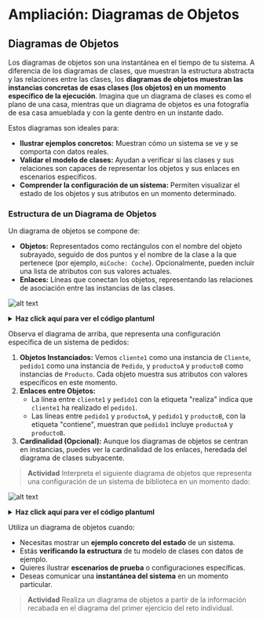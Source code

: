 # Ampliación: Diagramas de Objetos

## Diagramas de Objetos

Los diagramas de objetos son una instantánea en el tiempo de tu sistema. A diferencia de los diagramas de clases, que muestran la estructura abstracta y las relaciones entre las clases, los **diagramas de objetos muestran las instancias concretas de esas clases (los objetos) en un momento específico de la ejecución**. Imagina que un diagrama de clases es como el plano de una casa, mientras que un diagrama de objetos es una fotografía de esa casa amueblada y con la gente dentro en un instante dado.

Estos diagramas son ideales para:

  * **Ilustrar ejemplos concretos:** Muestran cómo un sistema se ve y se comporta con datos reales.
  * **Validar el modelo de clases:** Ayudan a verificar si las clases y sus relaciones son capaces de representar los objetos y sus enlaces en escenarios específicos.
  * **Comprender la configuración de un sistema:** Permiten visualizar el estado de los objetos y sus atributos en un momento determinado.

### Estructura de un Diagrama de Objetos

Un diagrama de objetos se compone de:

  * **Objetos:** Representados como rectángulos con el nombre del objeto subrayado, seguido de dos puntos y el nombre de la clase a la que pertenece (por ejemplo, `miCoche: Coche`). Opcionalmente, pueden incluir una lista de atributos con sus valores actuales.
  * **Enlaces:** Líneas que conectan los objetos, representando las relaciones de asociación entre las instancias de las clases.

![alt text](image-1.png)

<details>
<summary>
<strong>Haz click aquí para ver el código plantuml </strong>
</summary>

```plantuml
@startuml
object "cliente1 : Cliente" as cliente1 {
  nombre = "Ana García"
  id = "12345"
}

object "pedido1 : Pedido" as pedido1 {
  idPedido = "P001"
  fecha = "2023-04-15"
  estado = "Pendiente"
}

object "productoA : Producto" as productoA {
  nombre = "Smartphone X"
  precio = 799.99
  stock = 100
}

object "productoB : Producto" as productoB {
  nombre = "Smartwatch Y"
  precio = 249.00
  stock = 50
}

cliente1 "1" -- "0..*" pedido1 : "realiza"
pedido1 "1" -- "1..*" productoA : "contiene"
pedido1 "1" -- "1..*" productoB : "contiene"
@enduml
```

</details>

Observa el diagrama de arriba, que representa una configuración específica de un sistema de pedidos:

1.  **Objetos Instanciados:** Vemos `cliente1` como una instancia de `Cliente`, `pedido1` como una instancia de `Pedido`, y `productoA` y `productoB` como instancias de `Producto`. Cada objeto muestra sus atributos con valores específicos en este momento.
2.  **Enlaces entre Objetos:**
      * La línea entre `cliente1` y `pedido1` con la etiqueta "realiza" indica que `cliente1` ha realizado el `pedido1`.
      * Las líneas entre `pedido1` y `productoA`, y `pedido1` y `productoB`, con la etiqueta "contiene", muestran que `pedido1` incluye `productoA` y `productoB`.
3.  **Cardinalidad (Opcional):** Aunque los diagramas de objetos se centran en instancias, puedes ver la cardinalidad de los enlaces, heredada del diagrama de clases subyacente.

> **Actividad**
> Interpreta el siguiente diagrama de objetos que representa una configuración de un sistema de biblioteca en un momento dado:

![alt text](image.png)
<details>
<summary>
<strong>Haz click aquí para ver el código plantuml</strong>
</summary>

```plantuml
@startuml
object "libro1 : Libro" as libro1 {
  titulo = "El Señor de los Anillos"
  autor = "J.R.R. Tolkien"
  isbn = "978-0618260274"
  disponible = false
}

object "usuario1 : Usuario" as usuario1 {
  nombre = "Carlos Ruiz"
  idUsuario = "U001"
}

object "prestamo1 : Prestamo" as prestamo1 {
  fechaPrestamo = "2024-06-20"
  fechaDevolucionEstimada = "2024-07-04"
  devuelto = false
}

usuario1 -- prestamo1 : "realiza"
libro1 -- prestamo1 : "asignado a"


@enduml
```

</details>

Utiliza un diagrama de objetos cuando:

  * Necesitas mostrar un **ejemplo concreto del estado** de un sistema.
  * Estás **verificando la estructura** de tu modelo de clases con datos de ejemplo.
  * Quieres ilustrar **escenarios de prueba** o configuraciones específicas.
  * Deseas comunicar una **instantánea del sistema** en un momento particular.

> **Actividad**
> Realiza un diagrama de objetos a partir de la información recabada en el diagrama del primer ejercicio del reto individual.